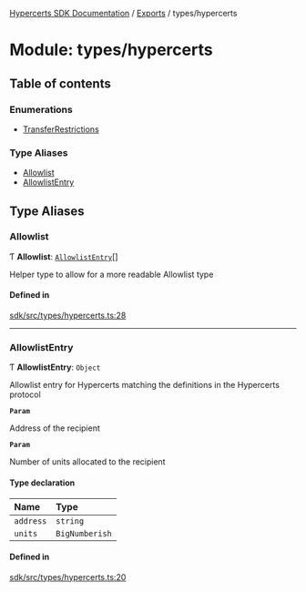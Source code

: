 [Hypercerts SDK Documentation](../README.md) / [Exports](../modules.md) / types/hypercerts

# Module: types/hypercerts

## Table of contents

### Enumerations

- [TransferRestrictions](../enums/types_hypercerts.TransferRestrictions.md)

### Type Aliases

- [Allowlist](types_hypercerts.md#allowlist)
- [AllowlistEntry](types_hypercerts.md#allowlistentry)

## Type Aliases

### Allowlist

Ƭ **Allowlist**: [`AllowlistEntry`](types_hypercerts.md#allowlistentry)[]

Helper type to allow for a more readable Allowlist type

#### Defined in

[sdk/src/types/hypercerts.ts:28](https://github.com/Network-Goods/hypercerts/blob/29cf555/sdk/src/types/hypercerts.ts#L28)

---

### AllowlistEntry

Ƭ **AllowlistEntry**: `Object`

Allowlist entry for Hypercerts matching the definitions in the Hypercerts protocol

**`Param`**

Address of the recipient

**`Param`**

Number of units allocated to the recipient

#### Type declaration

| Name      | Type           |
| :-------- | :------------- |
| `address` | `string`       |
| `units`   | `BigNumberish` |

#### Defined in

[sdk/src/types/hypercerts.ts:20](https://github.com/Network-Goods/hypercerts/blob/29cf555/sdk/src/types/hypercerts.ts#L20)

